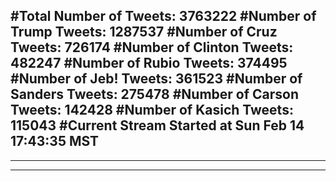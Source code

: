 #Total Number of Tweets: 3763222 
#Number of Trump Tweets: 1287537
#Number of Cruz Tweets: 726174
#Number of Clinton Tweets: 482247
#Number of Rubio Tweets: 374495
#Number of Jeb! Tweets: 361523
#Number of Sanders Tweets: 275478
#Number of Carson Tweets: 142428
#Number of Kasich Tweets: 115043
#Current Stream Started at Sun Feb 14 17:43:35 MST
---
---
---
